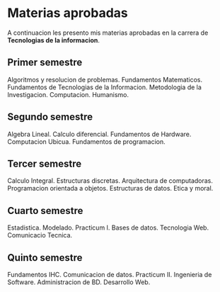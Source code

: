 # Materias aprobadas

A continuacion les presento mis materias aprobadas en la carrera de **Tecnologias de la informacion**.

## Primer semestre

Algoritmos y resolucion de problemas.
Fundamentos Matematicos.
Fundamentos de Tecnologias de la Informacion.
Metodologia de la Investigacion.
Computacion.
Humanismo.

## Segundo semestre

Algebra Lineal.
Calculo diferencial.
Fundamentos de Hardware.
Computacion Ubicua.
Fundamentos de programacion.

## Tercer semestre

Calculo Integral.
Estructuras discretas.
Arquitectura de computadoras.
Programacion orientada a objetos.
Estructuras de datos.
Etica y moral.

## Cuarto semestre

Estadistica.
Modelado.
Practicum I.
Bases de datos.
Tecnologia Web.
Comunicacio Tecnica.

## Quinto semestre

Fundamentos IHC.
Comunicacion de datos.
Practicum II.
Ingenieria de Software.
Administracion de BD.
Desarrollo Web.

